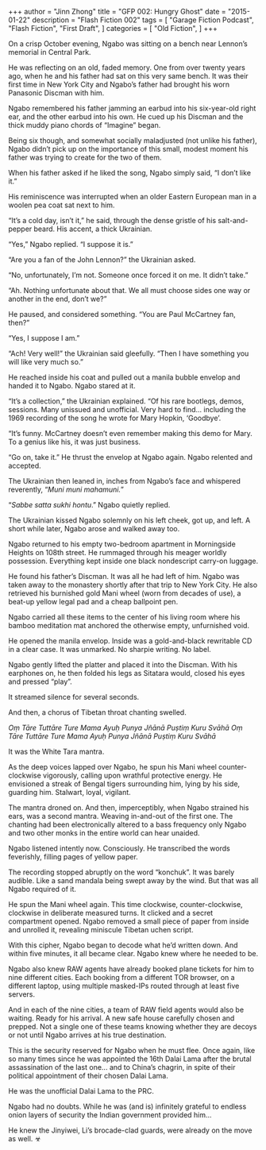 +++
author = "Jinn Zhong"
title = "GFP 002: Hungry Ghost"
date = "2015-01-22"
description = "Flash Fiction 002"
tags = [
    "Garage Fiction Podcast",
    "Flash Fiction",
    "First Draft",
]
categories = [
    "Old Fiction",
]
+++

On a crisp October evening, Ngabo was sitting on a bench near Lennon’s memorial in Central Park. 

He was reflecting on an old, faded memory. One from over twenty years ago, when he and his father had sat on this very same bench. It was their first time in New York City and Ngabo’s father had brought his worn Panasonic Discman with him.

Ngabo remembered his father jamming an earbud into his six-year-old right ear, and the other earbud into his own. He cued up his Discman and the thick muddy piano chords of “Imagine” began.

Being six though, and somewhat socially maladjusted (not unlike his father), Ngabo didn’t pick up on the importance of this small, modest moment his father was trying to create for the two of them.

When his father asked if he liked the song, Ngabo simply said, “I don’t like it.”

His reminiscence was interrupted when an older Eastern European man in a woolen pea coat sat next to him.

“It’s a cold day, isn’t it,” he said, through the dense gristle of his salt-and-pepper beard. His accent, a thick Ukrainian.

“Yes,” Ngabo replied. “I suppose it is.”

“Are you a fan of the John Lennon?” the Ukrainian asked.

“No, unfortunately, I’m not. Someone once forced it on me. It didn’t take.”

“Ah. Nothing unfortunate about that. We all must choose sides one way or another in the end, don’t we?” 

He paused, and considered something. “You are Paul McCartney fan, then?”

“Yes, I suppose I am.”

“Ach! Very well!” the Ukrainian said gleefully. “Then I have something you will like very much so.”

He reached inside his coat and pulled out a manila bubble envelop and handed it to Ngabo. Ngabo stared at it.

“It’s a collection,” the Ukrainian explained. “Of his rare bootlegs, demos, sessions. Many unissued and unofficial. Very hard to find... including the 1969 recording of the song he wrote for Mary Hopkin, ‘Goodbye’.

“It’s funny. McCartney doesn’t even remember making this demo for Mary. To a genius like his, it was just business.

“Go on, take it.” He thrust the envelop at Ngabo again. Ngabo relented and accepted.

The Ukrainian then leaned in, inches from Ngabo’s face and whispered reverently, “_Muni muni mahamuni._”

“_Sabbe satta sukhi hontu_.” Ngabo quietly replied.

The Ukrainian kissed Ngabo solemnly on his left cheek, got up, and left. A short while later, Ngabo arose and walked away too.

Ngabo returned to his empty two-bedroom apartment in Morningside Heights on 108th street. He rummaged through his meager worldly possession. Everything kept inside one black nondescript carry-on luggage.

He found his father’s Discman. It was all he had left of him. Ngabo was taken away to the monastery shortly after that trip to New York City. He also retrieved his burnished gold Mani wheel (worn from decades of use), a beat-up yellow legal pad and a cheap ballpoint pen.

Ngabo carried all these items to the center of his living room where his bamboo meditation mat anchored the otherwise empty, unfurnished void. 

He opened the manila envelop. Inside was a gold-and-black rewritable CD in a clear case. It was unmarked. No sharpie writing. No label. 

Ngabo gently lifted the platter and placed it into the Discman. With his earphones on, he then folded his legs as Sitatara would, closed his eyes and pressed “play”.

It streamed silence for several seconds.

And then, a chorus of Tibetan throat chanting swelled.

_Oṃ Tāre Tuttāre Ture Mama Ayuḥ Punya Jñānā Puṣtiṃ Kuru Svāhā
Oṃ Tāre Tuttāre Ture Mama Ayuḥ Punya Jñānā Puṣtiṃ Kuru Svāhā_

It was the White Tara mantra.

As the deep voices lapped over Ngabo, he spun his Mani wheel counter-clockwise vigorously, calling upon wrathful protective energy. He envisioned a streak of Bengal tigers surrounding him, lying by his side, guarding him. Stalwart, loyal, vigilant.

The mantra droned on. 
And then, imperceptibly, when Ngabo strained his ears, was a second mantra. Weaving in-and-out of the first one. The chanting had been electronically altered to a bass frequency only Ngabo and two other monks in the entire world can hear unaided.

Ngabo listened intently now. Consciously. He transcribed the words feverishly, filling pages of yellow paper.

The recording stopped abruptly on the word “konchuk”. It was barely audible. Like a sand mandala being swept away by the wind. But that was all Ngabo required of it.

He spun the Mani wheel again. This time clockwise, counter-clockwise, clockwise in deliberate measured turns. It clicked and a secret compartment opened. Ngabo removed a small piece of paper from inside and unrolled it, revealing miniscule Tibetan uchen script.

With this cipher, Ngabo began to decode what he’d written down. And within five minutes, it all became clear. Ngabo knew where he needed to be.

Ngabo also knew RAW agents have already booked plane tickets for him to nine different cities. Each booking from a different TOR browser, on a different laptop, using multiple masked-IPs routed through at least five servers.

And in each of the nine cities, a team of RAW field agents would also be waiting. Ready for his arrival. A new safe house carefully chosen and prepped. Not a single one of these teams knowing whether they are decoys or not until Ngabo arrives at his true destination.

This is the security reserved for Ngabo when he must flee. Once again, like so many times since he was appointed the 16th Dalai Lama after the brutal assassination of the last one... and to China’s chagrin, in spite of their political appointment of their chosen Dalai Lama.

He was the unofficial Dalai Lama to the PRC.

Ngabo had no doubts. While he was (and is) infinitely grateful to endless onion layers of security the Indian government provided him... 

He knew the Jinyiwei, Li’s brocade-clad guards, were already on the move as well. ☣
